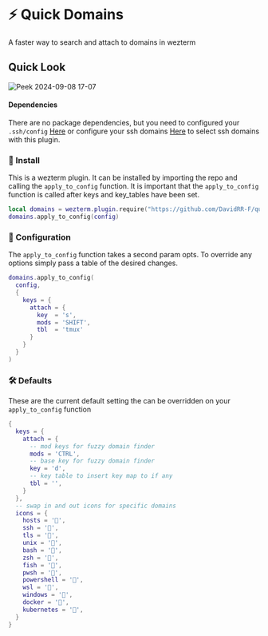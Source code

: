 # ⚡ Quick Domains

A faster way to search and attach to domains in wezterm

## Quick Look

![Peek 2024-09-08 17-07](https://github.com/user-attachments/assets/747bb423-a277-4273-b80d-65d94ce2e873)

#### Dependencies

There are no package dependencies, but you need to configured your
`.ssh/config` [Here](https://wezfurlong.org/wezterm/config/lua/wezterm/enumerate_ssh_hosts.html) or configure your ssh domains [Here](https://wezfurlong.org/wezterm/config/lua/SshDomain.html) to select ssh domains with this plugin.

### 🚀 Install

This is a wezterm plugin. It can be installed by importing the repo and calling the `apply_to_config` function. It is important that the `apply_to_config` function is called after keys and key_tables have been set.
```lua 
local domains = wezterm.plugin.require("https://github.com/DavidRR-F/quick_domains.wezterm")
domains.apply_to_config(config)
```

### 🎨 Configuration

The `apply_to_config` function takes a second param opts. To override any options simply pass a table of the desired changes.

```lua
domains.apply_to_config(
  config,
  {
    keys = {
      attach = {
        key  = 's',
        mods = 'SHIFT',
        tbl  = 'tmux'
      }
    }
  }
)
```

### 🛠️ Defaults

These are the current default setting the can be overridden on your `apply_to_config` function

```lua 
{
  keys = {
    attach = {
      -- mod keys for fuzzy domain finder
      mods = 'CTRL',
      -- base key for fuzzy domain finder
      key = 'd',
      -- key table to insert key map to if any
      tbl = '',
    }
  },
  -- swap in and out icons for specific domains
  icons = {
    hosts = '',
    ssh = '󰣀',
    tls = '󰢭',
    unix = '',
    bash = '',
    zsh = '',
    fish = '',
    pwsh = '󰨊',
    powershell = '󰨊',
    wsl = '',
    windows = '',
    docker = '',
    kubernetes = '󱃾',
  }
}

```
